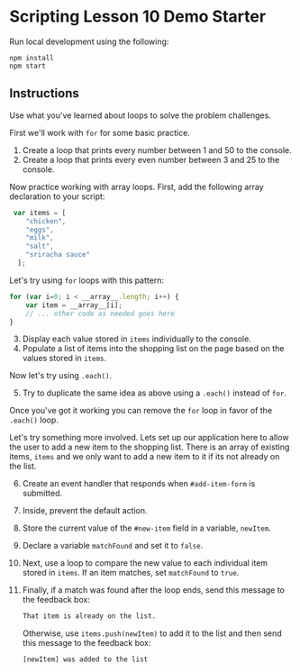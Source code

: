 # Scripting Lesson 10 Demo Starter

Run local development using the following:

```
npm install
npm start
```

## Instructions

Use what you've learned about loops to solve the problem challenges.

First we'll work with `for` for some basic practice.

1. Create a loop that prints every number between 1 and 50 to the console.
2. Create a loop that prints every even number between 3 and 25 to the console. 

Now practice working with array loops. First, add the following array declaration to your script:

```js
 var items = [
    "chicken",
    "eggs",
    "milk",
    "salt",
    "sriracha sauce"
  ];
```  

Let's try using `for` loops with this pattern:

```js
for (var i=0; i < __array__.length; i++) {
    var item = __array__[i];
    // ... other code as needed goes here
}
```

3. Display each value stored in `items` individually to the console.
4. Populate a list of items into the shopping list on the page based on the values stored in `items`.

Now let's try using `.each()`.

5. Try to duplicate the same idea as above using a `.each()` instead of `for`. 

Once you've got it working you can remove the `for` loop in favor of the `.each()` loop.

Let's try something more involved. Lets set up our application here to allow the user to add a new item to the shopping list. There is an array of existing items, `items` and we only want to add a new item to it if its not already on the list. 

6. Create an event handler that responds when `#add-item-form` is submitted.
7. Inside, prevent the default action.
8. Store the current value of the `#new-item` field in a variable, `newItem`.
9. Declare a variable `matchFound` and set it to `false`. 
10. Next, use a loop to compare the new value to each individual item stored in `items`. If an item matches, set `matchFound` to `true`.  
11. Finally, if a match was found after the loop ends, send this message to the feedback box:

    ```html
    That item is already on the list.
    ```

    Otherwise, use `items.push(newItem)` to add it to the list and then send this message to the feedback box:

    ```html
    [newItem] was added to the list
    ```